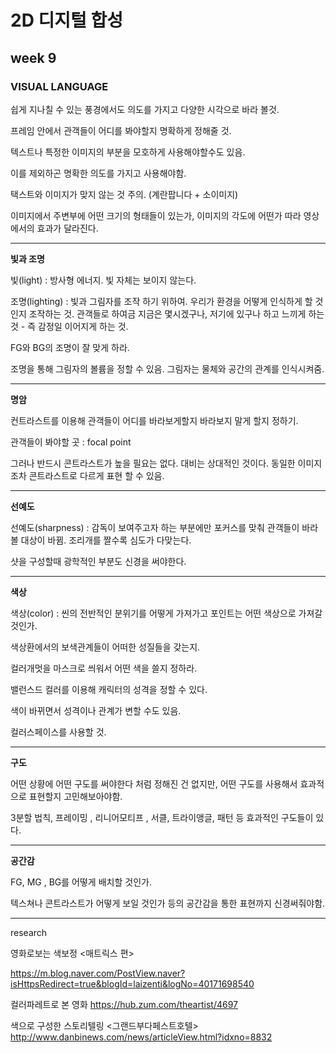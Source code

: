 2D 디지털 합성
===========
week 9
-----------

### VISUAL LANGUAGE ###


쉽게 지나칠 수 있는 풍경에서도 의도를 가지고 다양한 시각으로 바라 볼것. 

프레임 안에서 관객들이 어디를 봐야할지 명확하게 정해줄 것.

텍스트나 특정한 이미지의 부분을 모호하게 사용해야할수도 있음. 

이를 제외하곤 명확한 의도를 가지고 사용해야함.

택스트와 이미지가 맞지 않는 것 주의. (계란팝니다 + 소이미지)

이미지에서 주변부에 어떤 크기의 형태들이 있는가, 이미지의 각도에 어떤가 따라 영상에서의 효과가 달라진다.

---------------

**빛과 조명**

빛(light) : 방사형 에너지. 빛 자체는 보이지 않는다.

조명(lighting) : 빛과 그림자를 조작 하기 위하여. 우리가 환경을 어떻게 인식하게 할 것인지 조작하는 것. 관객들로 하여금 지금은 몇시겠구나, 저기에 있구나 하고
느끼게 하는 것 - 즉 감정일 이어지게 하는 것.

FG와 BG의 조명이 잘 맞게 하라.

조명을 통해 그림자의 볼륨을 정할 수 있음. 그림자는 물체와 공간의 관계를 인식시켜줌.

-------------

**명암**

컨트라스트를 이용해 관객들이 어디를 바라보게할지 바라보지 말게 할지 정하기.

관객들이 봐야할 곳 : focal point

그러나 반드시 콘트라스트가 높을 필요는 없다. 대비는 상대적인 것이다. 동일한 이미지조차 콘트라스트로 다르게 표현 할 수 있음.

----------------

**선예도**

선예도(sharpness) : 감독이 보여주고자 하는 부분에만 포커스를 맞춰 관객들이 바라볼 대상이 바뀜. 조리개를 짤수록 심도가 다맞는다. 

샷을 구성할때 광학적인 부분도 신경을 써야한다.

------------

**색상**

색상(color) : 씬의 전반적인 분위기를 어떻게 가져가고 포인트는 어떤 색상으로 가져갈것인가.

색상환에서의 보색관계들이 어떠한 성질들을 갖는지.

컬러개멋을 마스크로 씌워서 어떤 색을 쓸지 정하라.

밸런스드 컬러를 이용해 캐릭터의 성격을 정할 수 있다.

색이 바뀌면서 성격이나 관계가 변할 수도 있음.

컬러스페이스를 사용할 것.

------------------

**구도**

어떤 상황에 어떤 구도를 써야한다 처럼 정해진 건 없지만, 어떤 구도를 사용해서 효과적으로 표현할지 고민해보아야함.

3분할 법칙, 프레이밍 , 리니어모티프 , 서클, 트라이앵글, 패턴 등 효과적인 구도들이 있다.

---------

**공간감**

FG, MG , BG를 어떻게 배치할 것인가. 

텍스쳐나 콘트라스트가 어떻게 보일 것인가 등의 공간감을 통한 표현까지 신경써줘야함.




----------------
research 


영화로보는 색보정 <매트릭스 편> 

https://m.blog.naver.com/PostView.naver?isHttpsRedirect=true&blogId=laizenti&logNo=40171698540


컬러파레트로 본 영화
https://hub.zum.com/theartist/4697

색으로 구성한 스토리텔링 <그랜드부다페스트호텔>
http://www.danbinews.com/news/articleView.html?idxno=8832
